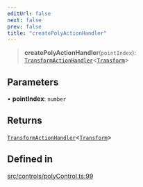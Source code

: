 ```yaml
---
editUrl: false
next: false
prev: false
title: "createPolyActionHandler"
---
```


> **createPolyActionHandler**(`pointIndex`): [`TransformActionHandler`](/api/type-aliases/transformactionhandler/)\<[`Transform`](/api/type-aliases/transform/)\>

## Parameters

• **pointIndex**: `number`

## Returns

[`TransformActionHandler`](/api/type-aliases/transformactionhandler/)\<[`Transform`](/api/type-aliases/transform/)\>

## Defined in

[src/controls/polyControl.ts:99](https://github.com/fabricjs/fabric.js/blob/5c1240d8b4662e45868dd33f385f941de21c8e9c/src/controls/polyControl.ts#L99)
